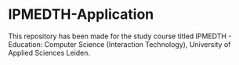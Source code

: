 # IPMEDTH-Application
This repository has been made for the study course titled IPMEDTH - Education: Computer Science (Interaction Technology), University of Applied Sciences Leiden.
